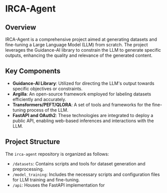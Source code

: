 # IRCA-Agent

## Overview
IRCA-Agent is a comprehensive project aimed at generating datasets and fine-tuning a Large Language Model (LLM) from scratch. The project leverages the Guidance-AI library to constrain the LLM to generate specific outputs, enhancing the quality and relevance of the generated content. 

## Key Components
- **Guidance-AI Library**: Utilized for directing the LLM's output towards specific objectives or constraints.
- **Argilla**: An open-source framework employed for labeling datasets efficiently and accurately.
- **Transformers/PEFT/QLORA**: A set of tools and frameworks for the fine-tuning process of the LLM.
- **FastAPI and OAuth2**: These technologies are integrated to deploy a public API, enabling web-based inferences and interactions with the LLM.

## Project Structure
The `irca-agent` repository is organized as follows:

- `/datasets`: Contains scripts and tools for dataset generation and preprocessing.
- `/model_training`: Includes the necessary scripts and configuration files for LLM training and fine-tuning.
- `/api`: Houses the FastAPI implementation for
